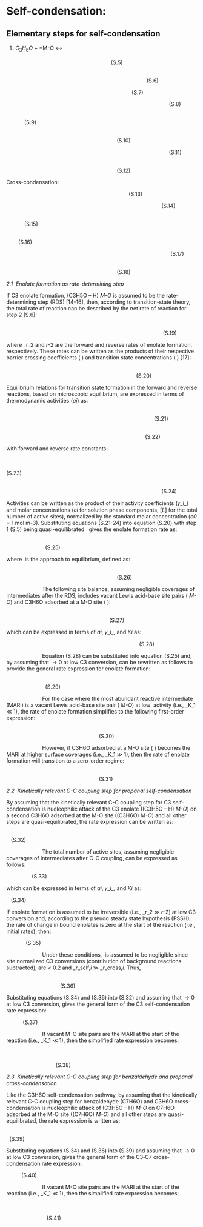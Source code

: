 # Self-condensation:
## Elementary steps for self-condensation
1. $C_3H_6O$ + *M-O $\leftrightarrow$  
                                                                                                                                                                      (S.5)

                                                                                                                                                        (S.6)

                                                                                    (S.7)

                                                                                                             (S.8)

                                                                                                                                (S.9)

                                                                                                                                        (S.10)

                                                                                                             (S.11)

                                                                                                                                                                (S.12)

Cross-condensation:

                                                                                  (S.13)

                                                                                                        (S.14)

                                                                                                                                     (S.15)

                                                                                                                              (S.16)

                                                                                                              (S.17)

                                                                                                                                                            (S.18)

_2.1_  _Enolate formation as rate-determining step_

If C3 enolate formation, (C3H5O – H) _M-O_ is assumed to be the rate-determining step (RDS) [14-16], then, according to transition-state theory, the total rate of reaction can be described by the net rate of reaction for step 2 (S.6):

                                                                                                                                                                                                                                    (S.19)

where _r_2 and _r_-2 are the forward and reverse rates of enolate formation, respectively. These rates can be written as the products of their respective barrier crossing coefficients ( ) and transition state concentrations ( ) [17]:

                                                                                                                                                                                                           (S.20)

Equilibrium relations for transition state formation in the forward and reverse reactions, based on microscopic equilibrium, are expressed in terms of thermodynamic activities (_ai_) as:

                                                                                                                                                                                                               (S.21)

                                                                                                                                                                                                    (S.22)

with forward and reverse rate constants:

                                                                                                                                                                                                                                                  (S.23)     

                                                                                                                                                                                                                                        (S.24)

Activities can be written as the product of their activity coefficients (𝛾_i_) and molar concentrations (_ci_ for solution phase components, [_L_] for the total number of active sites), normalized by the standard molar concentration (_c0_ = 1 mol m-3). Substituting equations (S.21-24) into equation (S.20) with step 1 (S.5) being quasi-equilibrated   gives the enolate formation rate as:

                                                                                                                             (S.25)

where  is the approach to equilibrium, defined as:

                                                                                                                                                                                (S.26)

                        The following site balance, assuming negligible coverages of intermediates after the RDS, includes vacant Lewis acid-base site pairs ( _M-O_) and C3H6O adsorbed at a M-O site ( ):

                                                                                                                                                                                          (S.27)

which can be expressed in terms of _ai_, 𝛾_i_, and _Ki_ as:

                                                                                         (S.28)

                        Equation (S.28) can be substituted into equation (S.25) and, by assuming that  → 0 at low C3 conversion, can be rewritten as follows to provide the general rate expression for enolate formation:

                                                                                                                               (S.29)

                        For the case where the most abundant reactive intermediate (MARI) is a vacant Lewis acid-base site pair ( _M-O_) at low  activity (i.e., _K_1 ≪ 1), the rate of enolate formation simplifies to the following first-order expression:

                                                                                                                                                                     (S.30)

                        However, if C3H6O adsorbed at a M-O site ( ) becomes the MARI at higher surface coverages (i.e., _K_1 ≫ 1), then the rate of enolate formation will transition to a zero-order regime:

                                                                                                                                                                                     (S.31)

  

_2.2_  _Kinetically relevant C-C coupling step for propanal self-condensation_

By assuming that the kinetically relevant C-C coupling step for C3 self-condensation is nucleophilic attack of the C3 enolate ((C3H5O – H) _M-O_) on a second C3H6O adsorbed at the M-O site ((C3H6O) _M-O_) and all other steps are quasi-equilibrated, the rate expression can be written as:

                                                                                                                              (S.32)

                        The total number of active sites, assuming negligible coverages of intermediates after C-C coupling, can be expressed as follows:

                 (S.33)

which can be expressed in terms of _ai_, 𝛾_i_, and _Ki_ as:

   (S.34)

If enolate formation is assumed to be irreversible (i.e., _r_2 ≫ _r_-2) at low C3 conversion and, according to the pseudo steady state hypothesis (PSSH), the rate of change in bound enolates is zero at the start of the reaction (i.e., initial rates), then:

             (S.35)

                        Under these conditions,  is assumed to be negligible since site normalized C3 conversions (contribution of background reactions subtracted), are < 0.2 and _r_self,_i_ ≫ _r_cross,_i_. Thus,

                                                                                                                                           (S.36)

Substituting equations (S.34) and (S.36) into (S.32) and assuming that  → 0 at low C3 conversion, gives the general form of the C3 self-condensation rate expression:

           (S.37)

                        If vacant M-O site pairs are the MARI at the start of the reaction (i.e., _K_1 ≪ 1), then the simplified rate expression becomes:

                                                                                                                                                                            (S.38)

_2.3_  _Kinetically relevant C-C coupling step for benzaldehyde and propanal cross-condensation_

Like the C3H6O self-condensation pathway, by assuming that the kinetically relevant C-C coupling step for benzaldehyde (C7H6O) and C3H6O cross-condensation is nucleophilic attack of (C3H5O – H) _M-O_ on C7H6O adsorbed at the M-O site ((C7H6O) _M-O_) and all other steps are quasi-equilibrated, the rate expression is written as:

                                                                                                                                 (S.39)

Substituting equations (S.34) and (S.36) into (S.39) and assuming that  → 0 at low C3 conversion, gives the general form of the C3‑C7­ cross-condensation rate expression:

          (S.40)

                        If vacant M-O site pairs are the MARI at the start of the reaction (i.e., _K_1 ≪ 1), then the simplified rate expression becomes:

                                                                                                                                                                      (S.41)